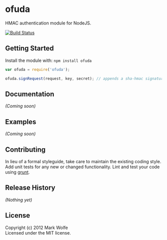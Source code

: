 # ofuda

HMAC authentication module for NodeJS.

[![Build Status](https://secure.travis-ci.org/wolfeidua/ofuda.png)](http://travis-ci.org/wolfeidau/ofuda)

## Getting Started
Install the module with: `npm install ofuda`

```javascript
var ofuda = require('ofuda');

ofuda.signRequest(request, key, secret); // appends a sha-hmac signature to the request
```

## Documentation
_(Coming soon)_

## Examples
_(Coming soon)_

## Contributing
In lieu of a formal styleguide, take care to maintain the existing coding style. Add unit tests for any new or changed functionality. Lint and test your code using [grunt](https://github.com/cowboy/grunt).

## Release History
_(Nothing yet)_

## License
Copyright (c) 2012 Mark Wolfe  
Licensed under the MIT license.

